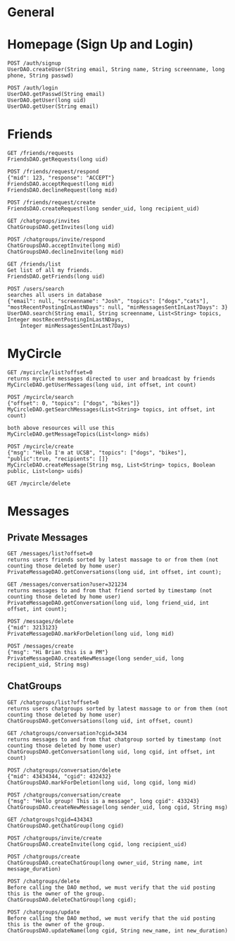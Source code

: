 # General


# Homepage (Sign Up and Login)

    POST /auth/signup
    UserDAO.createUser(String email, String name, String screenname, long phone, String passwd)
    
    POST /auth/login
    UserDAO.getPasswd(String email)
    UserDAO.getUser(long uid)
    UserDAO.getUser(String email)

# Friends

    GET /friends/requests
    FriendsDAO.getRequests(long uid)
    
    POST /friends/request/respond
    {"mid": 123, "response": "ACCEPT"}
    FriendsDAO.acceptRequest(long mid)
    FriendsDAO.declineRequest(long mid)
    
    POST /friends/request/create
    FriendsDAO.createRequest(long sender_uid, long recipient_uid)
    
    GET /chatgroups/invites
    ChatGroupsDAO.getInvites(long uid)
    
    POST /chatgroups/invite/respond
    ChatGroupsDAO.acceptInvite(long mid)
    ChatGroupsDAO.declineInvite(long mid)
    
    GET /friends/list
    Get list of all my friends.
    FriendsDAO.getFriends(long uid)
    
    POST /users/search
    searches all users in database
    {"email": null, "screenname": "Josh", "topics": ["dogs","cats"], "mostRecentPostingInLastNDays": null, "minMessagesSentInLast7Days": 3}
    UserDAO.search(String email, String screenname, List<String> topics, Integer mostRecentPostingInLastNDays, 
        Integer minMessagesSentInLast7Days) 

# MyCircle 

    GET /mycircle/list?offset=0
    returns mycirle messages directed to user and broadcast by friends
    MyCircleDAO.getUserMessages(long uid, int offset, int count)  
    
    POST /mycircle/search
    {"offset": 0, "topics": ["dogs", "bikes"]}
    MyCircleDAO.getSearchMessages(List<String> topics, int offset, int count)
    
    both above resources will use this
    MyCircleDAO.getMessageTopics(List<long> mids)
    
    POST /mycircle/create
    {"msg": "Hello I'm at UCSB", "topics": ["dogs", "bikes"], "public":true, "recipients": []}
    MyCircleDAO.createMessage(String msg, List<String> topics, Boolean public, List<long> uids)
    
    GET /mycircle/delete

# Messages

## Private Messages
    
    GET /messages/list?offset=0
    returns users friends sorted by latest massage to or from them (not counting those deleted by home user)
    PrivateMessageDAO.getConversations(long uid, int offset, int count); 
    
    GET /messages/conversation?user=321234
    returns messages to and from that friend sorted by timestamp (not counting those deleted by home user)
    PrivateMessageDAO.getConversation(long uid, long friend_uid, int offset, int count);
    
    POST /messages/delete
    {"mid": 3213123}
    PrivateMessageDAO.markForDeletion(long uid, long mid)
    
    POST /messages/create
    {"msg": "Hi Brian this is a PM"}
    PrivateMessageDAO.createNewMessage(long sender_uid, long recipient_uid, String msg)
    
## ChatGroups
    
    GET /chatgroups/list?offset=0
    returns users chatgroups sorted by latest massage to or from them (not counting those deleted by home user)
    ChatGroupsDAO.getConversations(long uid, int offset, count)
    
    GET /chatgroups/conversation?cgid=3434
    returns messages to and from that chatgroup sorted by timestamp (not counting those deleted by home user)
    ChatGroupsDAO.getConversation(long uid, long cgid, int offset, int count)
    
    POST /chatgroups/conversation/delete
    {"mid": 43434344, "cgid": 432432}
    ChatGroupsDAO.markForDeletion(long uid, long cgid, long mid)
    
    POST /chatgroups/conversation/create
    {"msg": "Hello group! This is a message", long cgid": 433243}
    ChatGroupsDAO.createNewMessage(long sender_uid, long cgid, String msg)
    
    GET /chatgroups?cgid=434343
    ChatGroupsDAO.getChatGroup(long cgid)
    
    POST /chatgroups/invite/create
    ChatGroupsDAO.createInvite(long cgid, long recipient_uid)
    
    POST /chatgroups/create
    ChatGroupsDAO.createChatGroup(long owner_uid, String name, int message_duration)
    
    POST /chatgroups/delete
    Before calling the DAO method, we must verify that the uid posting this is the owner of the group.
    ChatGroupsDAO.deleteChatGroup(long cgid);
    
    POST /chatgroups/update
    Before calling the DAO method, we must verify that the uid posting this is the owner of the group.
    ChatGroupsDAO.updateName(long cgid, String new_name, int new_duration)
    
    
    